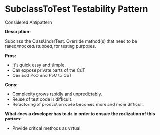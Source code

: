 ﻿# SubclassToTest Testability Pattern

Considered Antipattern

**Description:**

Subclass the ClassUnderTest.
Override method(s) that need to be faked/mocked/stubbed, for testing purposes.

**Pros:**
* It's quick easy and simple.
* Can expose private parts of the CuT
* Can add PoO and PoC to CuT

**Cons:**
* Complexity grows rapidly and unpredictably.
* Reuse of test code is difficult.
* Refactoring of production code becomes more and more difficult.

**What does a developer has to do in order to ensure the realization of this pattern:**
* Provide critical methods as virtual



